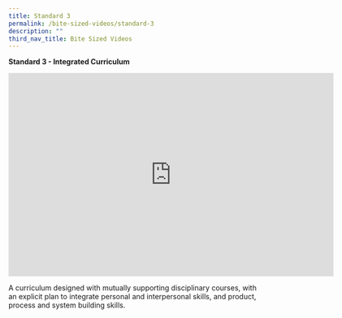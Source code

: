 ```yaml
---
title: Standard 3
permalink: /bite-sized-videos/standard-3
description: ""
third_nav_title: Bite Sized Videos
---
```

**Standard 3 - Integrated Curriculum**

<iframe width="640" height="400" src="https://www.youtube.com/embed/RnJ7J23BFrc" title="YouTube video player" frameborder="0" allow="accelerometer; autoplay; clipboard-write; encrypted-media; gyroscope; picture-in-picture" allowfullscreen></iframe>


A curriculum designed with mutually supporting disciplinary courses, with an explicit plan to integrate personal and interpersonal skills, and product, process and system building skills.